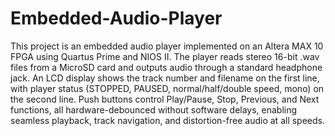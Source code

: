 # Embedded-Audio-Player

This project is an embedded audio player implemented on an Altera MAX 10 FPGA using Quartus Prime and NIOS II. The player reads stereo 16-bit .wav files from a MicroSD card and outputs audio through a standard headphone jack. An LCD display shows the track number and filename on the first line, with player status (STOPPED, PAUSED, normal/half/double speed, mono) on the second line. Push buttons control Play/Pause, Stop, Previous, and Next functions, all hardware-debounced without software delays, enabling seamless playback, track navigation, and distortion-free audio at all speeds.
